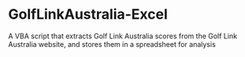 # GolfLinkAustralia-Excel
A VBA script that extracts Golf Link Australia scores from the Golf Link Australia website, and stores them in a spreadsheet for analysis

